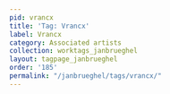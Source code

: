 ```yaml
---
pid: vrancx
title: 'Tag: Vrancx'
label: Vrancx
category: Associated artists
collection: worktags_janbrueghel
layout: tagpage_janbrueghel
order: '185'
permalink: "/janbrueghel/tags/vrancx/"
---
```

